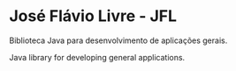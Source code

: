 José Flávio Livre - JFL
=====

Biblioteca Java para desenvolvimento de aplicações gerais.

Java library for developing general applications.